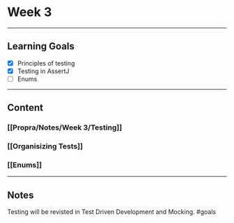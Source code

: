 # Week 3
---
## Learning Goals
- [x] Principles of testing
- [x] Testing in AssertJ
- [ ] Enums
---
## Content
### [[Propra/Notes/Week 3/Testing]]
### [[Organisizing Tests]]
### [[Enums]]
---
## Notes
Testing will be revisted in Test Driven Development and Mocking.
#goals